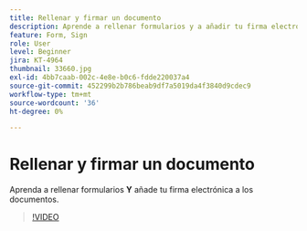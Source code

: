 ```yaml
---
title: Rellenar y firmar un documento
description: Aprende a rellenar formularios y a añadir tu firma electrónica a los documentos
feature: Form, Sign
role: User
level: Beginner
jira: KT-4964
thumbnail: 33660.jpg
exl-id: 4bb7caab-002c-4e8e-b0c6-fdde220037a4
source-git-commit: 452299b2b786beab9df7a5019da4f3840d9cdec9
workflow-type: tm+mt
source-wordcount: '36'
ht-degree: 0%

---
```


# Rellenar y firmar un documento

Aprenda a rellenar formularios **Y** añade tu firma electrónica a los documentos.

>[!VIDEO](https://video.tv.adobe.com/v/33660?quality=12&learn=on&hidetitle=true)
